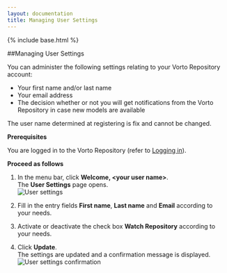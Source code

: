 ```yaml
---
layout: documentation
title: Managing User Settings
---
```

{% include base.html %}

##Managing User Settings


You can administer the following settings relating to your Vorto Repository account:

* Your first name and/or last name
* Your email address
* The decision whether or not you will get notifications from the Vorto Repository in case new models are available

The user name determined at registering is fix and cannot be changed.

**Prerequisites**

You are logged in to the Vorto Repository (refer to [Logging in](./login-register.html#logging-in)).

**Proceed as follows**

1. In the menu bar, click **Welcome, &lt;your user name&gt;**.  
    The **User Settings** page opens.  
    ![User settings]({{base}}/img/documentation/vorto-repository-user-settings.png)

2. Fill in the entry fields **First name**, **Last name** and **Email** according to your needs.

3. Activate or deactivate the check box **Watch Repository** according to your needs.

4. Click **Update**.  
    The settings are updated and a confirmation message is displayed.
    ![User settings confirmation]({{base}}/img/documentation/vorto_repository_user_settings_confirmation.png)